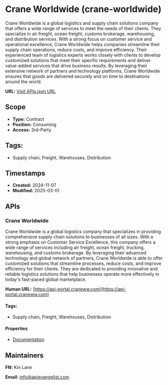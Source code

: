 # Crane Worldwide (crane-worldwide)
Crane Worldwide is a global logistics and supply chain solutions company that offers a wide range of services to meet the needs of their clients. They specialize in air freight, ocean freight, customs brokerage, warehousing, and distribution services. With a strong focus on customer service and operational excellence, Crane Worldwide helps companies streamline their supply chain operations, reduce costs, and improve efficiency. Their experienced team of logistics experts works closely with clients to develop customized solutions that meet their specific requirements and deliver value-added services that drive business results. By leveraging their extensive network of partners and technology platforms, Crane Worldwide ensures that goods are delivered securely and on time to destinations around the world.

**URL:** [Visit APIs.json URL](https://raw.githubusercontent.com/api-search/crane-worldwide/refs/heads/main/apis.yml)

## Scope

- **Type:** Contract 
- **Position:** Consuming 
- **Access:** 3rd-Party 

## Tags:

 - Supply chain, Freight, Warehouses, Distribution

## Timestamps

- **Created:** 2024-11-07 
- **Modified:** 2025-03-01 

## APIs

### Crane Worldwide
Crane Worldwide is a global logistics company that specializes in providing comprehensive supply chain solutions to businesses of all sizes. With a strong emphasis on Customer Service Excellence, this company offers a wide range of services including air freight, ocean freight, trucking, warehousing, and customs brokerage. By leveraging their advanced technology and global network of partners, Crane Worldwide is able to offer customized solutions that streamline processes, reduce costs, and improve efficiency for their clients. They are dedicated to providing innovative and reliable logistics solutions that help businesses operate more effectively in today's fast-paced global marketplace.

**Human URL:** [https://api-portal.craneww.com](https://api-portal.craneww.com)


#### Tags:

 - Supply chain, Freight, Warehouses, Distribution

#### Properties

- [Documentation](https://api-portal.craneww.com)

## Maintainers

**FN:** Kin Lane

**Email:** info@apievangelist.com

